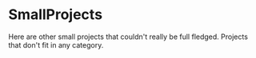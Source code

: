 # SmallProjects
Here are other small projects that couldn't really be full fledged.
Projects that don't fit in any category.
